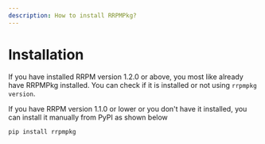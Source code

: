 ```yaml
---
description: How to install RRPMPkg?
---
```


# Installation

If you have installed RRPM version 1.2.0 or above, you most like already have RRPMPkg installed. You can check if it is installed or not using `rrpmpkg version`.

If you have RRPM version 1.1.0 or lower or you don't have it installed, you can install it manually from PyPI as shown below

```python
pip install rrpmpkg
```

